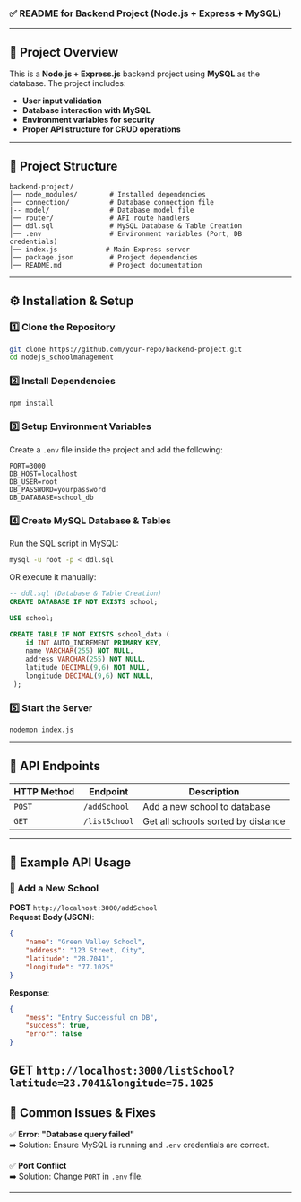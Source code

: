 ### **✅ README for Backend Project (Node.js + Express + MySQL)**  

---

## **📌 Project Overview**  
This is a **Node.js + Express.js** backend project using **MySQL** as the database. The project includes:  
- **User input validation**  
- **Database interaction with MySQL**  
- **Environment variables for security**  
- **Proper API structure for CRUD operations**  

---

## **📂 Project Structure**  
```
backend-project/
│── node_modules/        # Installed dependencies  
│── connection/          # Database connection file  
|-- model/               # Database model file  
│── router/              # API route handlers  
│── ddl.sql              # MySQL Database & Table Creation  
│── .env                 # Environment variables (Port, DB credentials)  
│── index.js            # Main Express server  
│── package.json         # Project dependencies  
│── README.md            # Project documentation  
```

---

## **⚙️ Installation & Setup**  

### **1️⃣ Clone the Repository**
```sh
git clone https://github.com/your-repo/backend-project.git
cd nodejs_schoolmanagement
```

### **2️⃣ Install Dependencies**
```sh
npm install
```

### **3️⃣ Setup Environment Variables**
Create a `.env` file inside the project and add the following:
```env
PORT=3000
DB_HOST=localhost
DB_USER=root
DB_PASSWORD=yourpassword
DB_DATABASE=school_db
```

### **4️⃣ Create MySQL Database & Tables**
Run the SQL script in MySQL:
```sh
mysql -u root -p < ddl.sql
```

OR execute it manually:
```sql
-- ddl.sql (Database & Table Creation)
CREATE DATABASE IF NOT EXISTS school;

USE school;

CREATE TABLE IF NOT EXISTS school_data (
    id INT AUTO_INCREMENT PRIMARY KEY,
    name VARCHAR(255) NOT NULL,
    address VARCHAR(255) NOT NULL,
    latitude DECIMAL(9,6) NOT NULL,
    longitude DECIMAL(9,6) NOT NULL,
 );
```

### **5️⃣ Start the Server**
 
 ```sh
nodemon index.js
```

---

## **🚀 API Endpoints**
| HTTP Method | Endpoint       | Description                    |
|------------|---------------|--------------------------------|
| `POST`     | `/addSchool`   | Add a new school to database  |
| `GET`      | `/listSchool`  | Get all schools sorted by distance |

---

## **📌 Example API Usage**
### **📍 Add a New School**
**POST** `http://localhost:3000/addSchool`  
**Request Body (JSON)**:
```json
{
    "name": "Green Valley School",
    "address": "123 Street, City",
    "latitude": "28.7041",
    "longitude": "77.1025"
}
```
**Response**:
```json
{
    "mess": "Entry Successful on DB",
    "success": true,
    "error": false
}
```
**GET** `http://localhost:3000/listSchool?latitude=23.7041&longitude=75.1025` 
---

## **📌 Common Issues & Fixes**
✅ **Error: "Database query failed"**  
➡️ Solution: Ensure MySQL is running and `.env` credentials are correct.  

✅ **Port Conflict**  
➡️ Solution: Change `PORT` in `.env` file.  

---
 
